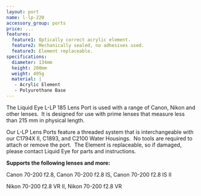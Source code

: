 ```yaml
---
layout: port
name: l-lp-220
accessory_group: ports
price: ...
features:
  feature1: Optically correct acrylic element.
  feature2: Mechanically sealed, no adhesives used.
  feature3: Element replaceable.
specifications:
  diameter: 134mm
  height: 200mm
  weight: 495g
  material: |
   - Acrylic Element
   - Polyurethane Base
---
```

The Liquid Eye L-LP 185 Lens Port is used with a range of Canon, Nikon and other lenses.  It is designed for use with prime lenses that measure less than 215 mm in physical length.

Our L-LP Lens Ports feature a threaded system that is interchangeable with our C1794X II, C1893, and C2100 Water Housings.  No tools are required to attach or remove the port.  The Element is replaceable, so if damaged, please contact Liquid Eye for parts and instructions.

**Supports the following lenses and more:**

Canon	70-200 f2.8, Canon	70-200 f2.8 IS, Canon	70-200 f2.8 IS II

Nikon	70-200 f2.8 VR II, Nikon 70-200 f2.8 VR
